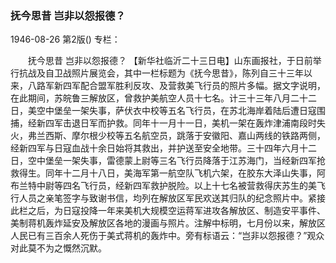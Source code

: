 ### 抚今思昔  岂非以怨报德？

1946-08-26
第2版()
专栏：

　　抚今思昔
    岂非以怨报德？
    【新华社临沂二十三日电】山东画报社，于日前举行抗战及自卫战照片展览会，其中一栏标题为《抚今思昔》，陈列自三十三年以来，八路军新四军配合盟军胜利反攻、及营救美飞行员的照片多幅。据文字说明，在此期间，苏皖鲁三解放区，曾救护美航空人员十七名。计三十三年八月二十二日，美空中堡垒一架失事，萨伏衣中校等五名飞行员，在苏北海岸着陆后遭日寇围捕，经新四军击退日军而护救。同年十一月十一日，美机一架在轰炸津浦南段时失火，弗兰西斯、摩尔根少校等五名航空员，跳落于安徽阳、嘉山两线的铁路两侧，经新四军与日寇血战十余日始将其救出，并护送至安全地带。三十四年六月十二日，空中堡垒一架失事，雷德蒙上尉等三名飞行员降落于江苏海门，当经新四军抢救得生。同年十二月十八日，美海军第一航空队飞机六架，在胶东大泽山失事，阿布兰特中尉等四名飞行员，经新四军救护脱险。以上十七名被营救得庆苏生的美飞行人员之亲笔签字与致谢书信，均列在解放区军民欢送其归队的纪念照片中。紧接此栏之后，为日寇投降一年来美机大规模空运蒋军进攻各解放区、制造安平事件、美制蒋机轰炸延安及解放区各地的漫画与照片。注解中标明，七月份以来，解放区人民已有三百余人死伤于美式蒋机的轰炸中。旁有标语云：“岂非以怨报德？”观众对此莫不为之慨然沉默。
